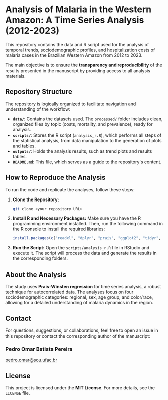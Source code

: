 # Analysis of Malaria in the Western Amazon: A Time Series Analysis (2012-2023)

This repository contains the data and R script used for the analysis of temporal trends, sociodemographic profiles, and hospitalization costs of malaria cases in the Brazilian Western Amazon from 2012 to 2023.

The main objective is to ensure the **transparency and reproducibility** of the results presented in the manuscript by providing access to all analysis materials.

## Repository Structure

The repository is logically organized to facilitate navigation and understanding of the workflow:

* **`data/`**: Contains the datasets used. The `processed/` folder includes clean, organized files by topic (costs, mortality, and prevalence), ready for analysis.
* **`scripts/`**: Stores the R script (`analysis_r.R`), which performs all steps of the statistical analysis, from data manipulation to the generation of plots and tables.
* **`outputs/`**: Holds the analysis results, such as trend plots and results tables.
* **`README.md`**: This file, which serves as a guide to the repository's content.

## How to Reproduce the Analysis

To run the code and replicate the analyses, follow these steps:

1.  **Clone the Repository:**
    ```bash
    git clone <your repository URL>
    ```

2.  **Install R and Necessary Packages:**
    Make sure you have the R programming environment installed. Then, run the following command in the R console to install the required libraries:
    ```R
    install.packages(c("readxl", "dplyr", "prais", "ggplot2", "tidyr", "scales", "geobr", "sf"))
    ```

3.  **Run the Script:**
    Open the `scripts/analysis_r.R` file in RStudio and execute it. The script will process the data and generate the results in the corresponding folders.

## About the Analysis

The study uses **Prais-Winsten regression** for time series analysis, a robust technique for autocorrelated data. The analyses focus on four sociodemographic categories: regional, sex, age group, and color/race, allowing for a detailed understanding of malaria dynamics in the region.

## Contact

For questions, suggestions, or collaborations, feel free to open an issue in this repository or contact the corresponding author of the manuscript:

### Pedro Omar Batista Pereira
<pedro.omar@sou.ufac.br>

## License

This project is licensed under the **MIT License**. For more details, see the `LICENSE` file.
